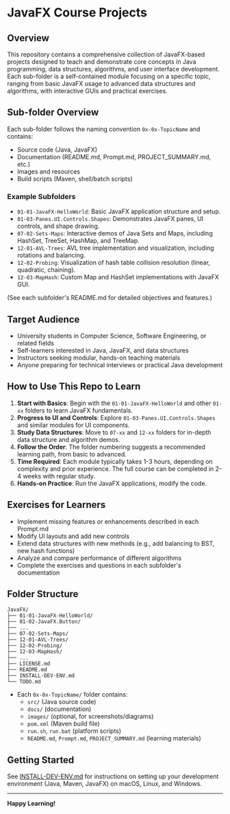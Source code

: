 # JavaFX Course Projects

## Overview

This repository contains a comprehensive collection of JavaFX-based projects designed to teach and demonstrate core concepts in Java programming, data structures, algorithms, and user interface development. Each sub-folder is a self-contained module focusing on a specific topic, ranging from basic JavaFX usage to advanced data structures and algorithms, with interactive GUIs and practical exercises.

## Sub-folder Overview

Each sub-folder follows the naming convention `0x-0x-TopicName` and contains:
- Source code (Java, JavaFX)
- Documentation (README.md, Prompt.md, PROJECT_SUMMARY.md, etc.)
- Images and resources
- Build scripts (Maven, shell/batch scripts)

### Example Subfolders

- `01-01-JavaFX-HelloWorld`: Basic JavaFX application structure and setup.
- `01-03-Panes.UI.Controls.Shapes`: Demonstrates JavaFX panes, UI controls, and shape drawing.
- `07-02-Sets-Maps`: Interactive demos of Java Sets and Maps, including HashSet, TreeSet, HashMap, and TreeMap.
- `12-01-AVL-Trees`: AVL tree implementation and visualization, including rotations and balancing.
- `12-02-Probing`: Visualization of hash table collision resolution (linear, quadratic, chaining).
- `12-03-MapHash`: Custom Map and HashSet implementations with JavaFX GUI.

(See each subfolder's README.md for detailed objectives and features.)

## Target Audience

- University students in Computer Science, Software Engineering, or related fields
- Self-learners interested in Java, JavaFX, and data structures
- Instructors seeking modular, hands-on teaching materials
- Anyone preparing for technical interviews or practical Java development

## How to Use This Repo to Learn

1. **Start with Basics**: Begin with the `01-01-JavaFX-HelloWorld` and other `01-xx` folders to learn JavaFX fundamentals.
2. **Progress to UI and Controls**: Explore `01-03-Panes.UI.Controls.Shapes` and similar modules for UI components.
3. **Study Data Structures**: Move to `07-xx` and `12-xx` folders for in-depth data structure and algorithm demos.
4. **Follow the Order**: The folder numbering suggests a recommended learning path, from basic to advanced.
5. **Time Required**: Each module typically takes 1-3 hours, depending on complexity and prior experience. The full course can be completed in 2-4 weeks with regular study.
6. **Hands-on Practice**: Run the JavaFX applications, modify the code.

## Exercises for Learners

- Implement missing features or enhancements described in each Prompt.md
- Modify UI layouts and add new controls
- Extend data structures with new methods (e.g., add balancing to BST, new hash functions)
- Analyze and compare performance of different algorithms
- Complete the exercises and questions in each subfolder's documentation

## Folder Structure

```
JavaFX/
├── 01-01-JavaFX-HelloWorld/
├── 01-02-JavaFX.Button/
├── ...
├── 07-02-Sets-Maps/
├── 12-01-AVL-Trees/
├── 12-02-Probing/
├── 12-03-MapHash/
├── ...
├── LICENSE.md
├── README.md
├── INSTALL-DEV-ENV.md
└── TODO.md
```

- Each `0x-0x-TopicName/` folder contains:
  - `src/` (Java source code)
  - `docs/` (documentation)
  - `images/` (optional, for screenshots/diagrams)
  - `pom.xml` (Maven build file)
  - `run.sh`, `run.bat` (platform scripts)
  - `README.md`, `Prompt.md`, `PROJECT_SUMMARY.md` (learning materials)

## Getting Started

See [INSTALL-DEV-ENV.md](INSTALL-DEV-ENV.md) for instructions on setting up your development environment (Java, Maven, JavaFX) on macOS, Linux, and Windows.

---

**Happy Learning!** 